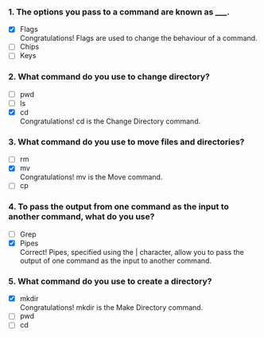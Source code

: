 ### 1. The options you pass to a command are known as \_\_\_.

- [x] Flags <br>
      Congratulations! Flags are used to change the behaviour of a command.
- [ ] Chips
- [ ] Keys

### 2. What command do you use to change directory?

- [ ] pwd
- [ ] ls
- [x] cd <br>
      Congratulations! cd is the Change Directory command.

### 3. What command do you use to move files and directories?

- [ ] rm
- [x] mv <br>
      Congratulations! mv is the Move command.
- [ ] cp

### 4. To pass the output from one command as the input to another command, what do you use?

- [ ] Grep
- [x] Pipes <br>
      Correct! Pipes, specified using the | character, allow you to pass the output of one command as the input to another command.

### 5. What command do you use to create a directory?

- [x] mkdir <br>
      Congratulations! mkdir is the Make Directory command.
- [ ] pwd
- [ ] cd
